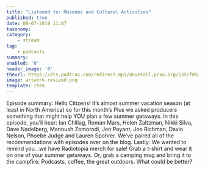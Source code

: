 ```yaml
---
title: "Listened to: Museums and Cultural Activities"
published: true
date: 08-07-2019 11:07
taxonomy:
category:
	- stream
tag:
	- podcasts
summary:
enabled: '0'
header_image: '0'
theurl: https://dts.podtrac.com/redirect.mp3/dovetail.prxu.org/135/f850509e-9630-4f34-b15a-9f0c6e41ffcf/14_Plus_Museum_or_Cultural_Activity_A.mp3
image: artwork-resized.png
template: item
---
```

 
Episode summary: Hello Citizens! It’s almost summer vacation season (at least in North America) so for this month’s Plus we asked producers something that might help YOU plan a few summer getaways. In this episode, you’ll hear: Ian Chillag, Roman Mars, Helen Zaltzman, Nikki Silva, Dave Nadelberg, Manoush Zomorodi, Jen Poyant, Joe Richman, Davia Nelson, Phoebe Judge and Lauren Spohrer. We’ve paired all of the recommendations with episodes over on the blog. Lastly: We wanted to remind you…we have Radiotopia merch for sale! Grab a t-shirt and wear it on one of your summer getaways. Or, grab a camping mug and bring it to the campfire. Podcasts, coffee, the great outdoors. What could be better?
